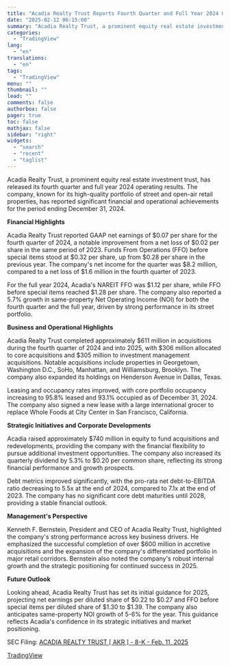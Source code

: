 ```yaml
---
title: "Acadia Realty Trust Reports Fourth Quarter and Full Year 2024 Operating Results"
date: "2025-02-12 06:15:00"
summary: "Acadia Realty Trust, a prominent equity real estate investment trust, has released its fourth quarter and full year 2024 operating results. The company, known for its high-quality portfolio of street and open-air retail properties, has reported significant financial and operational achievements for the period ending December 31, 2024. Financial Highlights..."
categories:
  - "TradingView"
lang:
  - "en"
translations:
  - "en"
tags:
  - "TradingView"
menu: ""
thumbnail: ""
lead: ""
comments: false
authorbox: false
pager: true
toc: false
mathjax: false
sidebar: "right"
widgets:
  - "search"
  - "recent"
  - "taglist"
---
```


Acadia Realty Trust, a prominent equity real estate investment trust, has released its fourth quarter and full year 2024 operating results. The company, known for its high-quality portfolio of street and open-air retail properties, has reported significant financial and operational achievements for the period ending December 31, 2024.

**Financial Highlights**

Acadia Realty Trust reported GAAP net earnings of $0.07 per share for the fourth quarter of 2024, a notable improvement from a net loss of $0.02 per share in the same period of 2023. Funds From Operations (FFO) before special items stood at $0.32 per share, up from $0.28 per share in the previous year. The company's net income for the quarter was $8.2 million, compared to a net loss of $1.6 million in the fourth quarter of 2023.

For the full year 2024, Acadia's NAREIT FFO was $1.12 per share, while FFO before special items reached $1.28 per share. The company also reported a 5.7% growth in same-property Net Operating Income (NOI) for both the fourth quarter and the full year, driven by strong performance in its street portfolio.

**Business and Operational Highlights**

Acadia Realty Trust completed approximately $611 million in acquisitions during the fourth quarter of 2024 and into 2025, with $306 million allocated to core acquisitions and $305 million to investment management acquisitions. Notable acquisitions include properties in Georgetown, Washington D.C., SoHo, Manhattan, and Williamsburg, Brooklyn. The company also expanded its holdings on Henderson Avenue in Dallas, Texas.

Leasing and occupancy rates improved, with core portfolio occupancy increasing to 95.8% leased and 93.1% occupied as of December 31, 2024. The company also signed a new lease with a large international grocer to replace Whole Foods at City Center in San Francisco, California.

**Strategic Initiatives and Corporate Developments**

Acadia raised approximately $740 million in equity to fund acquisitions and redevelopments, providing the company with the financial flexibility to pursue additional investment opportunities. The company also increased its quarterly dividend by 5.3% to $0.20 per common share, reflecting its strong financial performance and growth prospects.

Debt metrics improved significantly, with the pro-rata net debt-to-EBITDA ratio decreasing to 5.5x at the end of 2024, compared to 7.1x at the end of 2023. The company has no significant core debt maturities until 2028, providing a stable financial outlook.

**Management's Perspective**

Kenneth F. Bernstein, President and CEO of Acadia Realty Trust, highlighted the company's strong performance across key business drivers. He emphasized the successful completion of over $600 million in accretive acquisitions and the expansion of the company's differentiated portfolio in major retail corridors. Bernstein also noted the company's robust internal growth and the strategic positioning for continued success in 2025.

**Future Outlook**

Looking ahead, Acadia Realty Trust has set its initial guidance for 2025, projecting net earnings per diluted share of $0.22 to $0.27 and FFO before special items per diluted share of $1.30 to $1.39. The company also anticipates same-property NOI growth of 5-6% for the year. This guidance reflects Acadia's confidence in its strategic initiatives and market positioning.

SEC Filing: [ACADIA REALTY TRUST [ AKR ] - 8-K - Feb. 11, 2025](https://www.sec.gov/Archives/edgar/data/899629/000095017025018054/akr-20250211.htm)

[TradingView](https://www.tradingview.com/news/tradingview:4c5118ec1fc3e:0-acadia-realty-trust-reports-fourth-quarter-and-full-year-2024-operating-results/)
